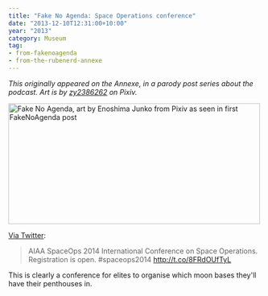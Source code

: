 ```yaml
---
title: "Fake No Agenda: Space Operations conference"
date: "2013-12-10T12:31:00+10:00"
year: "2013"
category: Museum
tag:
- from-fakenoagenda
- from-the-rubenerd-annexe
---
```

<p style="font-style:italic;">This originally appeared on the Annexe, in a parody post series about the podcast. Art is by <a href="http://www.pixiv.net/member_illust.php?mode=medium&illust_id=39686291">zy2386262</a> on Pixiv.</p>

<p><img src="https://rubenerd.com/files/2013/fakenoagenda.jpg" srcset="https://rubenerd.com/files/2013/fakenoagenda.jpg 1x, https://rubenerd.com/files/2013/fakenoagenda@2x.jpg 2x" alt="Fake No Agenda, art by Enoshima Junko from Pixiv as seen in first FakeNoAgenda post" style="width:500px; height:240px" /></p>

[Via Twitter](https://twitter.com/SpaceRef/status/410037449906475008):

> AIAA SpaceOps 2014 International Conference on Space Operations. Registration is open. #spaceops2014 http://t.co/8FRdOUfTyL

This is clearly a conference for elites to organise which moon bases they'll have their penthouses in.

